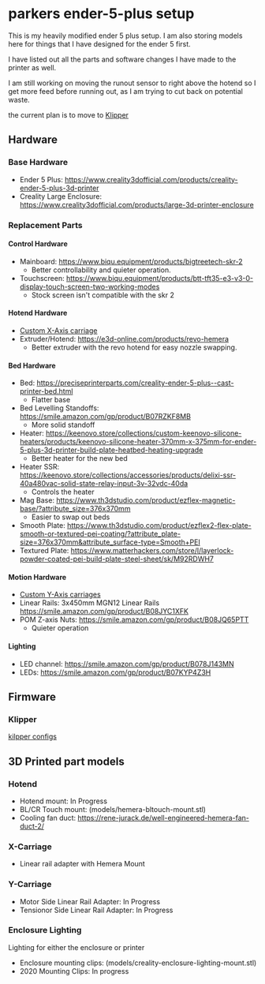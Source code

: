 # parkers ender-5-plus setup

This is my heavily modified ender 5 plus setup. I am also storing models here for things that I have designed for the ender 5 first.

I have listed out all the parts and software changes I have made to the printer as well.

I am still working on moving the runout sensor to right above the hotend so I get more feed before running out, as I am trying to cut back on potential waste.


the current plan is to move to [Klipper](https://github.com/Klipper3d/klipper)

## Hardware
### Base Hardware
* Ender 5 Plus: https://www.creality3dofficial.com/products/creality-ender-5-plus-3d-printer
* Creality Large Enclosure: https://www.creality3dofficial.com/products/large-3d-printer-enclosure

### Replacement Parts
#### Control Hardware
* Mainboard: https://www.biqu.equipment/products/bigtreetech-skr-2
    * Better controllability and quieter operation.
* Touchscreen: https://www.biqu.equipment/products/btt-tft35-e3-v3-0-display-touch-screen-two-working-modes
    * Stock screen isn't compatible with the skr 2

#### Hotend Hardware
* [Custom X-Axis carriage]()
* Extruder/Hotend: https://e3d-online.com/products/revo-hemera
    * Better extruder with the revo hotend for easy nozzle swapping.

#### Bed Hardware
* Bed: https://preciseprinterparts.com/creality-ender-5-plus--cast-printer-bed.html
    * Flatter base
* Bed Levelling Standoffs: https://smile.amazon.com/gp/product/B07RZKF8MB
    * More solid standoff
* Heater: https://keenovo.store/collections/custom-keenovo-silicone-heaters/products/keenovo-silicone-heater-370mm-x-375mm-for-ender-5-plus-3d-printer-build-plate-heatbed-heating-upgrade
    * Better heater for the new bed
* Heater SSR: https://keenovo.store/collections/accessories/products/delixi-ssr-40a480vac-solid-state-relay-input-3v-32vdc-40da
    * Controls the heater
* Mag Base: https://www.th3dstudio.com/product/ezflex-magnetic-base/?attribute_size=376x370mm
    * Easier to swap out beds
* Smooth Plate: https://www.th3dstudio.com/product/ezflex2-flex-plate-smooth-or-textured-pei-coating/?attribute_plate-size=376x370mm&attribute_surface-type=Smooth+PEI
* Textured Plate: https://www.matterhackers.com/store/l/layerlock-powder-coated-pei-build-plate-steel-sheet/sk/M92RDWH7


#### Motion Hardware
* [Custom Y-Axis carriages]()
* Linear Rails: 3x450mm MGN12 Linear Rails https://smile.amazon.com/gp/product/B08JYC1XFK
* POM Z-axis Nuts: https://smile.amazon.com/gp/product/B08JQ65PTT
    * Quieter operation

#### Lighting
* LED channel: https://smile.amazon.com/gp/product/B078J143MN
* LEDs: https://smile.amazon.com/gp/product/B07KYP4Z3H

## Firmware
### Klipper
[kilpper configs](/klipper/)

## 3D Printed part models
### Hotend
* Hotend mount: In Progress
* BL/CR Touch mount: (models/hemera-bltouch-mount.stl)
* Cooling fan duct: https://rene-jurack.de/well-engineered-hemera-fan-duct-2/

### X-Carriage
* Linear rail adapter with Hemera Mount

### Y-Carriage
* Motor Side Linear Rail Adapter: In Progress
* Tensionor Side Linear Rail Adapter: In Progress

### Enclosure Lighting
Lighting for either the enclosure or printer
* Enclosure mounting clips: (models/creality-enclosure-lighting-mount.stl)
* 2020 Mounting Clips: In progress